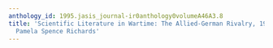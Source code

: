 ```yaml
---
anthology_id: 1995.jasis_journal-ir0anthology0volumeA46A3.8
title: 'Scientific Literature in Wartime: The Allied-German Rivalry, 1939-1945, by
  Pamela Spence Richards'
---
```

